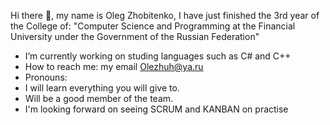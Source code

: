 Hi there 👋, my name is Oleg Zhobitenko, I have just finished the 3rd year of the College of:
"Computer Science and Programming at the Financial University under the Government of the Russian Federation"

- I’m currently working on studing languages such as C# and C++
- How to reach me: my email Olezhuh@ya.ru
- Pronouns: 
- I will learn everything you will give to.
- Will be a good member of the team.
- I'm looking forward on seeing SCRUM and KANBAN on practise
